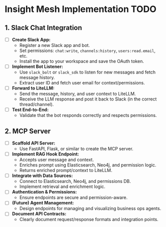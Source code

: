 # Insight Mesh Implementation TODO

## 1. Slack Chat Integration
- [ ] **Create Slack App:**
  - Register a new Slack app and bot.
  - Set permissions: `chat:write`, `channels:history`, `users:read.email`, etc.
  - Install the app to your workspace and save the OAuth token.
- [ ] **Implement Bot Listener:**
  - Use `slack_bolt` or `slack_sdk` to listen for new messages and fetch message history.
  - Extract user ID and fetch user email for context/permissions.
- [ ] **Forward to LiteLLM:**
  - Send the message, history, and user context to LiteLLM.
  - Receive the LLM response and post it back to Slack (in the correct thread/channel).
- [ ] **Test End-to-End:**
  - Validate that the bot responds correctly and respects permissions.

## 2. MCP Server
- [ ] **Scaffold API Server:**
  - Use FastAPI, Flask, or similar to create the MCP server.
- [ ] **Implement RAG Hook Endpoint:**
  - Accepts user message and context.
  - Enriches prompt using Elasticsearch, Neo4j, and permission logic.
  - Returns enriched prompt/context to LiteLLM.
- [ ] **Integrate with Data Sources:**
  - Connect to Elasticsearch, Neo4j, and permissions DB.
  - Implement retrieval and enrichment logic.
- [ ] **Authentication & Permissions:**
  - Ensure endpoints are secure and permission-aware.
- [ ] **(Future) Agent Management:**
  - Design endpoints for managing and visualizing business ops agents.
- [ ] **Document API Contracts:**
  - Clearly document request/response formats and integration points.